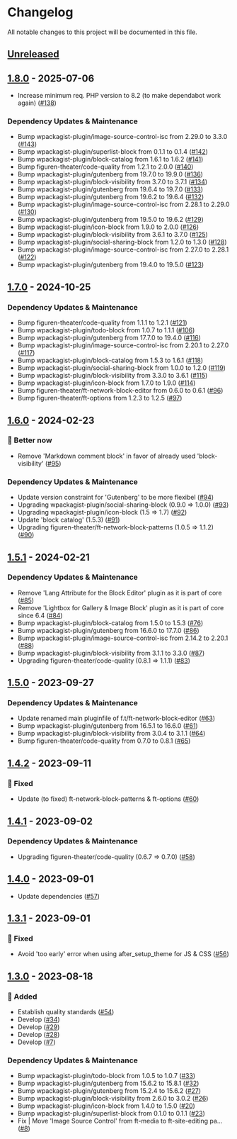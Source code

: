 # Changelog

All notable changes to this project will be documented in this file.

## [Unreleased](https://github.com/figuren-theater/ft-site-editing/compare/1.8.0...HEAD)

## [1.8.0](https://github.com/figuren-theater/ft-site-editing/compare/1.7.0...1.8.0) - 2025-07-06

- Increase minimum req. PHP version to 8.2 (to make dependabot work again) ([#138](https://github.com/figuren-theater/ft-site-editing/pull/138))

### Dependency Updates & Maintenance

- Bump wpackagist-plugin/image-source-control-isc from 2.29.0 to 3.3.0 ([#143](https://github.com/figuren-theater/ft-site-editing/pull/143))
- Bump wpackagist-plugin/superlist-block from 0.1.1 to 0.1.4 ([#142](https://github.com/figuren-theater/ft-site-editing/pull/142))
- Bump wpackagist-plugin/block-catalog from 1.6.1 to 1.6.2 ([#141](https://github.com/figuren-theater/ft-site-editing/pull/141))
- Bump figuren-theater/code-quality from 1.2.1 to 2.0.0 ([#140](https://github.com/figuren-theater/ft-site-editing/pull/140))
- Bump wpackagist-plugin/gutenberg from 19.7.0 to 19.9.0 ([#136](https://github.com/figuren-theater/ft-site-editing/pull/136))
- Bump wpackagist-plugin/block-visibility from 3.7.0 to 3.7.1 ([#134](https://github.com/figuren-theater/ft-site-editing/pull/134))
- Bump wpackagist-plugin/gutenberg from 19.6.4 to 19.7.0 ([#133](https://github.com/figuren-theater/ft-site-editing/pull/133))
- Bump wpackagist-plugin/gutenberg from 19.6.2 to 19.6.4 ([#132](https://github.com/figuren-theater/ft-site-editing/pull/132))
- Bump wpackagist-plugin/image-source-control-isc from 2.28.1 to 2.29.0 ([#130](https://github.com/figuren-theater/ft-site-editing/pull/130))
- Bump wpackagist-plugin/gutenberg from 19.5.0 to 19.6.2 ([#129](https://github.com/figuren-theater/ft-site-editing/pull/129))
- Bump wpackagist-plugin/icon-block from 1.9.0 to 2.0.0 ([#126](https://github.com/figuren-theater/ft-site-editing/pull/126))
- Bump wpackagist-plugin/block-visibility from 3.6.1 to 3.7.0 ([#125](https://github.com/figuren-theater/ft-site-editing/pull/125))
- Bump wpackagist-plugin/social-sharing-block from 1.2.0 to 1.3.0 ([#128](https://github.com/figuren-theater/ft-site-editing/pull/128))
- Bump wpackagist-plugin/image-source-control-isc from 2.27.0 to 2.28.1 ([#122](https://github.com/figuren-theater/ft-site-editing/pull/122))
- Bump wpackagist-plugin/gutenberg from 19.4.0 to 19.5.0 ([#123](https://github.com/figuren-theater/ft-site-editing/pull/123))

## [1.7.0](https://github.com/figuren-theater/ft-site-editing/compare/1.6.0...1.7.0) - 2024-10-25

### Dependency Updates & Maintenance

- Bump figuren-theater/code-quality from 1.1.1 to 1.2.1 ([#121](https://github.com/figuren-theater/ft-site-editing/pull/121))
- Bump wpackagist-plugin/todo-block from 1.0.7 to 1.1.1 ([#106](https://github.com/figuren-theater/ft-site-editing/pull/106))
- Bump wpackagist-plugin/gutenberg from 17.7.0 to 19.4.0 ([#116](https://github.com/figuren-theater/ft-site-editing/pull/116))
- Bump wpackagist-plugin/image-source-control-isc from 2.20.1 to 2.27.0 ([#117](https://github.com/figuren-theater/ft-site-editing/pull/117))
- Bump wpackagist-plugin/block-catalog from 1.5.3 to 1.6.1 ([#118](https://github.com/figuren-theater/ft-site-editing/pull/118))
- Bump wpackagist-plugin/social-sharing-block from 1.0.0 to 1.2.0 ([#119](https://github.com/figuren-theater/ft-site-editing/pull/119))
- Bump wpackagist-plugin/block-visibility from 3.3.0 to 3.6.1 ([#115](https://github.com/figuren-theater/ft-site-editing/pull/115))
- Bump wpackagist-plugin/icon-block from 1.7.0 to 1.9.0 ([#114](https://github.com/figuren-theater/ft-site-editing/pull/114))
- Bump figuren-theater/ft-network-block-editor from 0.6.0 to 0.6.1 ([#96](https://github.com/figuren-theater/ft-site-editing/pull/96))
- Bump figuren-theater/ft-options from 1.2.3 to 1.2.5 ([#97](https://github.com/figuren-theater/ft-site-editing/pull/97))

## [1.6.0](https://github.com/figuren-theater/ft-site-editing/compare/1.5.1...1.6.0) - 2024-02-23

### 🚀 Better now

- Remove 'Markdown comment block' in favor of already used 'block-visibility' ([#95](https://github.com/figuren-theater/ft-site-editing/pull/95))

### Dependency Updates & Maintenance

- Update version constraint for 'Gutenberg' to be more flexibel ([#94](https://github.com/figuren-theater/ft-site-editing/pull/94))
- Upgrading wpackagist-plugin/social-sharing-block (0.9.0 => 1.0.0) ([#93](https://github.com/figuren-theater/ft-site-editing/pull/93))
- Upgrading wpackagist-plugin/icon-block (1.5 => 1.7) ([#92](https://github.com/figuren-theater/ft-site-editing/pull/92))
- Update 'block catalog' (1.5.3) ([#91](https://github.com/figuren-theater/ft-site-editing/pull/91))
- Upgrading figuren-theater/ft-network-block-patterns (1.0.5 => 1.1.2) ([#90](https://github.com/figuren-theater/ft-site-editing/pull/90))

## [1.5.1](https://github.com/figuren-theater/ft-site-editing/compare/1.5.0...1.5.1) - 2024-02-21

### Dependency Updates & Maintenance

- Remove 'Lang Attribute for the Block Editor' plugin as it is part of core ([#85](https://github.com/figuren-theater/ft-site-editing/pull/85))
- Remove 'Lightbox for Gallery & Image Block' plugin as it is part of core since 6.4 ([#84](https://github.com/figuren-theater/ft-site-editing/pull/84))
- Bump wpackagist-plugin/block-catalog from 1.5.0 to 1.5.3 ([#76](https://github.com/figuren-theater/ft-site-editing/pull/76))
- Bump wpackagist-plugin/gutenberg from 16.6.0 to 17.7.0 ([#86](https://github.com/figuren-theater/ft-site-editing/pull/86))
- Bump wpackagist-plugin/image-source-control-isc from 2.14.2 to 2.20.1 ([#88](https://github.com/figuren-theater/ft-site-editing/pull/88))
- Bump wpackagist-plugin/block-visibility from 3.1.1 to 3.3.0 ([#87](https://github.com/figuren-theater/ft-site-editing/pull/87))
- Upgrading figuren-theater/code-quality (0.8.1 => 1.1.1) ([#83](https://github.com/figuren-theater/ft-site-editing/pull/83))

## [1.5.0](https://github.com/figuren-theater/ft-site-editing/compare/1.4.2...1.5.0) - 2023-09-27

### Dependency Updates & Maintenance

- Update renamed main pluginfile of f.t/ft-network-block-editor ([#63](https://github.com/figuren-theater/ft-site-editing/pull/63))
- Bump wpackagist-plugin/gutenberg from 16.5.1 to 16.6.0 ([#61](https://github.com/figuren-theater/ft-site-editing/pull/61))
- Bump wpackagist-plugin/block-visibility from 3.0.4 to 3.1.1 ([#64](https://github.com/figuren-theater/ft-site-editing/pull/64))
- Bump figuren-theater/code-quality from 0.7.0 to 0.8.1 ([#65](https://github.com/figuren-theater/ft-site-editing/pull/65))

## [1.4.2](https://github.com/figuren-theater/ft-site-editing/compare/1.4.1...1.4.2) - 2023-09-11

### 🐛 Fixed

- Update (to fixed) ft-network-block-patterns & ft-options ([#60](https://github.com/figuren-theater/ft-site-editing/pull/60))

## [1.4.1](https://github.com/figuren-theater/ft-site-editing/compare/1.4.0...1.4.1) - 2023-09-02

### Dependency Updates & Maintenance

- Upgrading figuren-theater/code-quality (0.6.7 => 0.7.0) ([#58](https://github.com/figuren-theater/ft-site-editing/pull/58))

## [1.4.0](https://github.com/figuren-theater/ft-site-editing/compare/1.3.1...1.4.0) - 2023-09-01

- Update dependencies ([#57](https://github.com/figuren-theater/ft-site-editing/pull/57))

## [1.3.1](https://github.com/figuren-theater/ft-site-editing/compare/1.3.0...1.3.1) - 2023-09-01

### 🐛 Fixed

- Avoid 'too early' error when using after_setup_theme for JS & CSS ([#56](https://github.com/figuren-theater/ft-site-editing/pull/56))

## [1.3.0](https://github.com/figuren-theater/ft-site-editing/compare/1.2.2...1.3.0) - 2023-08-18

### 🚀 Added

- Establish quality standards ([#54](https://github.com/figuren-theater/ft-site-editing/pull/54))
- Develop ([#34](https://github.com/figuren-theater/ft-site-editing/pull/34))
- Develop ([#29](https://github.com/figuren-theater/ft-site-editing/pull/29))
- Develop ([#28](https://github.com/figuren-theater/ft-site-editing/pull/28))
- Develop ([#7](https://github.com/figuren-theater/ft-site-editing/pull/7))

### Dependency Updates & Maintenance

- Bump wpackagist-plugin/todo-block from 1.0.5 to 1.0.7 ([#33](https://github.com/figuren-theater/ft-site-editing/pull/33))
- Bump wpackagist-plugin/gutenberg from 15.6.2 to 15.8.1 ([#32](https://github.com/figuren-theater/ft-site-editing/pull/32))
- Bump wpackagist-plugin/gutenberg from 15.2.4 to 15.6.2 ([#27](https://github.com/figuren-theater/ft-site-editing/pull/27))
- Bump wpackagist-plugin/block-visibility from 2.6.0 to 3.0.2 ([#26](https://github.com/figuren-theater/ft-site-editing/pull/26))
- Bump wpackagist-plugin/icon-block from 1.4.0 to 1.5.0 ([#20](https://github.com/figuren-theater/ft-site-editing/pull/20))
- Bump wpackagist-plugin/superlist-block from 0.1.0 to 0.1.1 ([#23](https://github.com/figuren-theater/ft-site-editing/pull/23))
- Fix | Move 'Image Source Control' from ft-media to ft-site-editing pa… ([#8](https://github.com/figuren-theater/ft-site-editing/pull/8))
